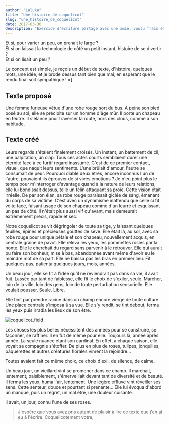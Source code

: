 ```yaml
---
author: "Laluka"
title: "Une histoire de coquelicot"
slug: "une_histoire_de_coquelicot"
date: 2017-03-30
description: "Exercice d'écriture partagé avec une amie, voulu frais et mignon, à propos d'une femme-coquelicot"
---
```


Et si, pour varier un peu, on prenait le large ? \
Et si on laissait la technologie de côté un petit instant, histoire de se divertir ? \
Et si on lisait un peu ?

Le concept est simple, je reçois un début de texte, d'histoire, quelques mots, une idée, et je brode dessus tant bien que mal, en espérant que le rendu final soit sympathique ! =]

## Texte proposé
Une femme furieuse vêtue d'une robe rouge sort du bus. A peine son pied posé au sol, elle se précipite sur un homme d'âge mûr. Il porte un chapeau en feutre. Il s'élance pour traverser la route, hors des clous, comme à son habitude.

## Texte créé

Leurs regards s'étaient finalement croisés. Un instant, un battement de cil, une palpitation, un clap. Tous ces actes courts semblaient durer une éternité face à ce furtif regard inassumé. C'est de ce premier contact, visuel, que naquit leurs sentiments. L'une brûlait d'amour, l'autre se consumait de peur. Pourquoi diable deux êtres, encore inconnus l'un de l'autre, pouvaient ils éprouver de si vives émotions ? Je n'eu point plus le temps pour m'interroger d'avantage quand à la nature de leurs relations, elle lui bondissait dessus, telle un félin attaquant sa proie. Cette vision était irréelle. De par son élan, sa robe rouge paraissait giclée de sang, émanant du corps de sa victime. C'est avec un dynamisme inattendu que celle ci fit volte face, faisant usage de son chapeau comme d'un leurre et esquissant un pas de côté. Il n'était plus aussi vif qu'avant, mais demeurait extrêmement précis, rapide et sec.

Notre coquelicot se vit dégringoler de toute sa tige, y laissant quelques feuilles, épines et précieuses gouttes de sève. Elle était là, au sol, avec sa robe rouge pour unique pétale et son chapeau, nouvellement acquis, en centrale graine de pavot. Elle releva les yeux, les pommettes rosies par la honte. Elle le cherchait du regard sans parvenir à le retrouver. Elle qui aurait pu faire son bonheur, mise à bas, abandonnée avant même d'avoir eu le moindre mot de sa part. Elle ne baissa pas les bras en premier lieu. Fit quelques pas, patienta quelques jours, mois, années.

Un beau jour, elle se fit à l'idée qu'il ne reviendrait pas dans sa vie, il avait fuit. Lassée par tant de faiblesse, elle fit le choix de s'exiler, seule. Marcher, loin de la ville, loin des gens, loin de toute perturbation sensorielle. Elle voulait pousser. Seule. Libre.

Elle finit par prendre racine dans un champ encore vierge de toute culture. Une place centrale s'imposa à sa vue. Elle s'y rendit, se tint debout, ferma les yeux puis irradia les lieux de son être.

![coquelicot_field](/the_rest/coquelicot/coquelicot_field.jpg)

Les choses les plus belles nécessitent des années pour se construire, se façonner, se raffiner. Il en fut de même pour elle. Toujours là, année après année. La seule nuance étant son cardinal. En effet, à chaque saison, elle voyait sa compagnie s'étoffer. De plus en plus de roses, tulipes, jonquilles, pâquerettes et autres créatures florales vinrent la rejoindre...

Toutes avaient fait ce même choix, ce choix d'exil, de silence, de calme.

Un beau jour, un vieillard vint se promener dans ce champ. Il marchait, lentement, paisiblement, s'émerveillait devant tant de diversité et de beauté. Il ferma les yeux, huma l'air, lentement. Une légère effluve vint réveiller ses sens. Cette senteur, douce et pourtant si prenante... Elle lui évoqua d'abord un manque, puis un regret, un mal être, une douleur cuisante.

Il avait, un jour, connu l'une de ses roses.


> J'espère que vous avez pris autant de plaisir à lire ce texte que j'en ai eu à l'écrire.
> Coquelicotement votre,
